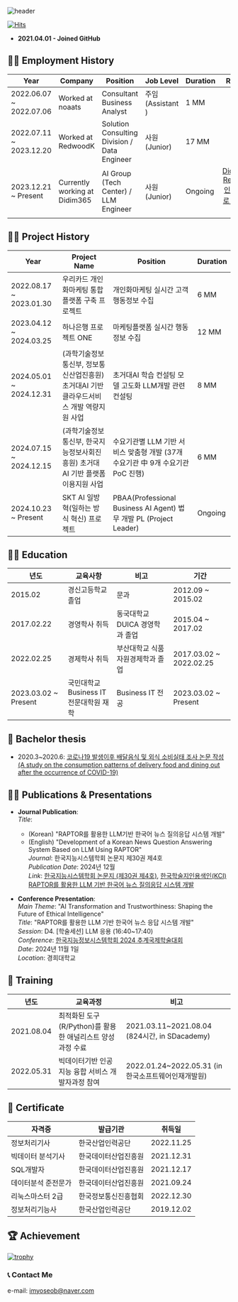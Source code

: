 ![header](https://capsule-render.vercel.app/api?type=waving&reversal=True&color=gradient&text=%20Yun%20Yoseob%20&height=200&section=header&fontSize=50&fontAlign=75&fontAlignY=45)

[![Hits](https://hits.seeyoufarm.com/api/count/incr/badge.svg?url=https%3A%2F%2Fgithub.com%2Fyunyoseob&count_bg=%2379C83D&title_bg=%23555555&icon=macys.svg&icon_color=%23E7E7E7&title=hits&edge_flat=false)](https://hits.seeyoufarm.com)

- **2021.04.01 - Joined GitHub**

## 👨‍💼 Employment History

| Year   |  Company   |  Position   | Job Level | Duration | Remarks | 
|---|---|---|---|---|:---:|
| 2022.06.07 ~ 2022.07.06 | Worked at noaats | Consultant Business Analyst | 주임 (Assistant )  | 1 MM | - |
| 2022.07.11 ~ 2023.12.20 |  Worked at RedwoodK | Solution Consulting Division / Data Engineer | 사원 (Junior) | 17 MM | - |
| 2023.12.21 ~ Present |  Currently working at Didim365 | AI Group (Tech Center) / LLM Engineer | 사원 (Junior) | Ongoing | [Didim365-RedwoodK 인수 합병으로 인한 소속 변경](https://www.didim365.com/press/%EB%94%94%EB%94%A4365-%EB%A0%88%EB%93%9C%EC%9A%B0%EB%93%9C%EC%BC%80%EC%9D%B4-%ED%95%A9%EB%B3%91-%ED%81%B4%EB%9D%BC%EC%9A%B0%EB%93%9C-dx%EB%A5%BC-%EB%84%98%EC%96%B4-ai-msp%EB%A1%9C-%EB%8F%84/) |

## 👨‍💻 Project History

| Year   |  Project Name | Position   | Duration|
|---|---|---|---|
| 2022.08.17 ~ 2023.01.30 | 우리카드 개인화마케팅 통합플랫폼 구축 프로젝트 | 개인화마케팅 실시간 고객행동정보 수집 | 6 MM |
| 2023.04.12 ~ 2024.03.25 | 하나은행 프로젝트 ONE | 마케팅플랫폼 실시간 행동정보 수집 | 12 MM |
| 2024.05.01 ~ 2024.12.31 |  (과학기술정보통신부, 정보통신산업진흥원) 초거대AI 기반 클라우드서비스 개발 역량지원 사업 | 초거대AI 학습 컨설팅 모델 고도화 LLM개발 관련 컨설팅 | 8 MM |
| 2024.07.15 ~ 2024.12.15 | (과학기술정보통신부, 한국지능정보사회진흥원) 초거대AI 기반 플랫폼 이용지원 사업  | 수요기관별 LLM 기반 서비스 맞춤형 개발 (37개 수요기관 中 9개 수요기관 PoC 진행) | 6 MM |
| 2024.10.23 ~ Present |  SKT AI 일방혁(일하는 방식 혁신) 프로젝트 |  PBAA(Professional Business AI Agent) 법무 개발 PL (Project Leader) | Ongoing |

## 👨‍🎓 Education

| 년도   | 교육사항   | 비고   | 기간 |
|---|---|---|---|
| 2015.02   | 경신고등학교 졸업 | 문과   | 2012.09 ~ 2015.02 |
| 2017.02.22   | 경영학사 취득  | 동국대학교 DUICA 경영학과 졸업 | 2015.04 ~ 2017.02   |
| 2022.02.25   | 경제학사 취득 | 부산대학교 식품자원경제학과 졸업 | 2017.03.02 ~ 2022.02.25   |
| 2023.03.02 ~ Present | 국민대학교 Business IT <br> 전문대학원 재학 | Business IT 전공| 2023.03.02 ~ Present |

## 📑 Bachelor thesis
- 2020.3~2020.6: [코로나19 발생이후 배달음식 및 외식 소비실태 조사 논문 작성 <br> (A study on the consumption patterns of delivery food and dining out after the occurrence of COVID-19)](https://github.com/yunyoseob/PNU/blob/master/Study/%EC%BD%94%EB%A1%9C%EB%82%9819%20%EB%B0%9C%EC%83%9D%EC%9D%B4%ED%9B%84%20%EB%B0%B0%EB%8B%AC%EC%9D%8C%EC%8B%9D%20%EB%B0%8F%20%EC%99%B8%EC%8B%9D%20%EC%86%8C%EB%B9%84%EC%8B%A4%ED%83%9C%20%EC%A1%B0%EC%82%AC.pdf)

## 👨‍🏫 Publications & Presentations

- **Journal Publication**:  
  *Title*:
  - (Korean) "RAPTOR를 활용한 LLM기반 한국어 뉴스 질의응답 시스템 개발"
  - (English) "Development of a Korean News Question Answering System Based on LLM Using RAPTOR"  
  *Journal*: 한국지능시스템학회 논문지 제30권 제4호  
  *Publication Date*: 2024년 12월  
  *Link*: [한국지능시스템학회 논문지 (제30권 제4호)](https://www.jiisonline.org/index.php?mnu=archive&archiveId=1066&tparam=30.4.12.2024), [한국학술지인용색인(KCI) RAPTOR를 활용한 LLM 기반 한국어 뉴스 질의응답 시스템 개발](https://www.kci.go.kr/kciportal/ci/sereArticleSearch/ciSereArtiView.kci?sereArticleSearchBean.artiId=ART003153651) 


- **Conference Presentation**:  
  *Main Theme*: "AI Transformation and Trustworthiness: Shaping the Future of Ethical Intelligence"  
  *Title*: "RAPTOR를 활용한 LLM 기반 한국어 뉴스 응답 시스템 개발"  
  *Session*: D4. [학술세션] LLM 응용 (16:40~17:40)  
  *Conference*: [한국지능정보시스템학회 2024 추계국제학술대회](https://www.kiiss.or.kr/conference/conf/sub01.html)  
  *Date*: 2024년 11월 1일  
  *Location*: 경희대학교  

## 🏫 Training

| 년도   | 교육과정   | 비고   | 
|---|---|---|
| 2021.08.04   | 최적화된 도구(R/Python)를 활용한 애널리스트 양성과정 수료   | 2021.03.11~2021.08.04             (824시간, in SDacademy)   |
| 2022.05.31   | 빅데이터기반 인공지능 융합 서비스 개발자과정 참여   | 2022.01.24~2022.05.31 (in 한국소프트웨어인재개발원) |

## 📄 Certificate

| 자격증  | 발급기관   | 취득일   |
|---|---|---|
| 정보처리기사  | 한국산업인력공단  | 2022.11.25 |
| 빅데이터 분석기사    | 한국데이터산업진흥원 | 2021.12.31   |
| SQL개발자  | 한국데이터산업진흥원  | 2021.12.17   |
| 데이터분석 준전문가    | 한국데이터산업진흥원   | 2021.09.24   |
| 리눅스마스터 2급  | 한국정보통신진흥협회  | 2022.12.30 |
| 정보처리기능사   | 한국산업인력공단   | 2019.12.02   |


## 🏆 Achievement

[![trophy](https://github-profile-trophy.vercel.app/?username=yunyoseob&row=2&column=3)](https://github.com/yunyoseob/github-profile-trophy)

### 📞 Contact Me
e-mail: imyoseob@naver.com
